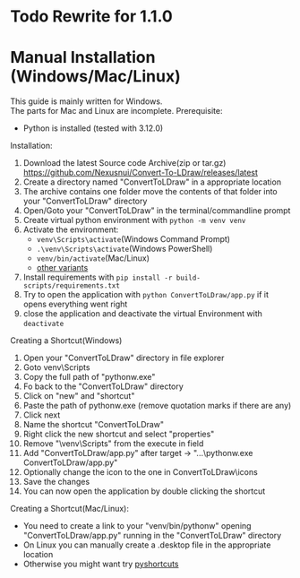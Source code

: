 # Todo Rewrite for 1.1.0
# Manual Installation (Windows/Mac/Linux)
This guide is mainly written for Windows.  
The parts for Mac and Linux are incomplete.
Prerequisite:
- Python is installed (tested with 3.12.0)

Installation:
1. Download the latest Source code Archive(zip or tar.gz)  
https://github.com/Nexusnui/Convert-To-LDraw/releases/latest  
2. Create a directory named "ConvertToLDraw" in a appropriate location  
3. The archive contains one folder move the contents of that folder into your "ConvertToLDraw" directory  
4. Open/Goto your "ConvertToLDraw" in the terminal/commandline prompt  
5. Create virtual python environment with `python -m venv venv`
6. Activate the environment:
   - `venv\Scripts\activate`(Windows Command Prompt)
   - `.\venv\Scripts\activate`(Windows PowerShell)
   - `venv/bin/activate`(Mac/Linux)
   - [other variants](https://docs.python.org/3/library/venv.html#how-venvs-work)
7. Install requirements with `pip install -r build-scripts/requirements.txt`
8. Try to open the application with `python ConvertToLDraw/app.py` if it opens everything went right
9. close the application and deactivate the virtual Environment with `deactivate`

Creating a Shortcut(Windows)
1. Open your "ConvertToLDraw" directory in file explorer
2. Goto venv\Scripts
3. Copy the full path of "pythonw.exe"
4. Fo back to the "ConvertToLDraw" directory
5. Click on "new" and "shortcut"
6. Paste the path of pythonw.exe (remove quotation marks if there are any)
7. Click next
8. Name the shortcut "ConvertToLDraw"
9. Right click the new shortcut and select "properties"
10. Remove "\venv\Scripts" from the execute in field
11. Add "ConvertToLDraw/app.py" after target -> "...\pythonw.exe ConvertToLDraw/app.py"
12. Optionally change the icon to the one in ConvertToLDraw\icons
13. Save the changes
14. You can now open the application by double clicking the shortcut

Creating a Shortcut(Mac/Linux):
- You need to create a link to your "venv/bin/pythonw" opening "ConvertToLDraw/app.py" running in the "ConvertToLDraw" directory
- On Linux you can manually create a .desktop file in the appropriate location
- Otherwise you might want try [pyshortcuts](https://newville.github.io/pyshortcuts/)